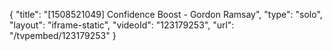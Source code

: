 {
    "title": "[1508521049] Confidence Boost - Gordon Ramsay",
    "type": "solo",
    "layout": "iframe-static",
    "videoId": "123179253",
    "url": "\/tvpembed\/123179253"
}